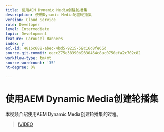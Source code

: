 ```yaml
---
title: 使用AEM Dynamic Media创建轮播集
description: 使用Dynamic Media配置轮播集
version: Cloud Service
role: Developer
level: Intermediate
topic: Development
feature: Carousel Banners
index: y
exl-id: 4816c688-abec-4bd5-9215-59c16d8fe65d
source-git-commit: eecc275e38390b9330464c8ac0750efa2c702c82
workflow-type: tm+mt
source-wordcount: '35'
ht-degree: 0%

---
```


# 使用AEM Dynamic Media创建轮播集

本视频介绍使用AEM Dynamic Media创建轮播集的过程。

>[!VIDEO](https://video.tv.adobe.com/v/335380?quality=12&learn=on)
